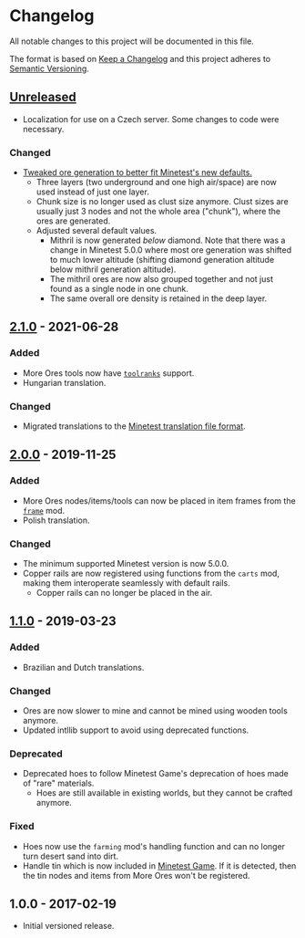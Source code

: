 # Changelog

All notable changes to this project will be documented in this file.

The format is based on [Keep a Changelog](http://keepachangelog.com/en/1.0.0/)
and this project adheres to [Semantic Versioning](http://semver.org/spec/v2.0.0.html).

## [Unreleased]

- Localization for use on a Czech server. Some changes to code were necessary.

### Changed

- [Tweaked ore generation to better fit Minetest's new defaults.](https://github.com/minetest-mods/moreores/pull/45)
  - Three layers (two underground and one high air/space) are now used instead of just one layer.
  - Chunk size is no longer used as clust size anymore. Clust sizes are usually
    just 3 nodes and not the whole area ("chunk"), where the ores are generated.
  - Adjusted several default values.
    - Mithril is now generated *below* diamond. Note that there was a change
      in Minetest 5.0.0 where most ore generation was shifted to much lower
      altitude (shifting diamond generation altitude below mithril generation altitude).
    - The mithril ores are now also grouped together and not just found as a
      single node in one chunk.
    - The same overall ore density is retained in the deep layer.

## [2.1.0] - 2021-06-28

### Added

- More Ores tools now have [`toolranks`](https://github.com/lisacvuk/minetest-toolranks) support.
- Hungarian translation.

### Changed

- Migrated translations to the
  [Minetest translation file format](https://rubenwardy.com/minetest_modding_book/lua_api.html#translation-file-format).

## [2.0.0] - 2019-11-25

### Added

- More Ores nodes/items/tools can now be placed in item frames
  from the [`frame`](https://github.com/minetest-mods/frame) mod.
- Polish translation.

### Changed

- The minimum supported Minetest version is now 5.0.0.
- Copper rails are now registered using functions from the `carts` mod,
  making them interoperate seamlessly with default rails.
  - Copper rails can no longer be placed in the air.

## [1.1.0] - 2019-03-23

### Added

- Brazilian and Dutch translations.

### Changed

- Ores are now slower to mine and cannot be mined using wooden tools anymore.
- Updated intllib support to avoid using deprecated functions.

### Deprecated

- Deprecated hoes to follow Minetest Game's deprecation of hoes
  made of "rare" materials.
  - Hoes are still available in existing worlds, but they
    cannot be crafted anymore.

### Fixed

- Hoes now use the `farming` mod's handling function and can no longer
  turn desert sand into dirt.
- Handle tin which is now included in [Minetest Game](https://github.com/minetest/minetest_game).
  If it is detected, then the tin nodes and items from More Ores won't be registered.

## 1.0.0 - 2017-02-19

- Initial versioned release.

[Unreleased]: https://github.com/minetest-mods/moreores/compare/v2.1.0...HEAD
[2.1.0]: https://github.com/minetest-mods/moreores/compare/v2.0.0...v2.1.0
[2.0.0]: https://github.com/minetest-mods/moreores/compare/v1.1.0...v2.0.0
[1.1.0]: https://github.com/minetest-mods/moreores/compare/v1.0.0...v1.1.0
